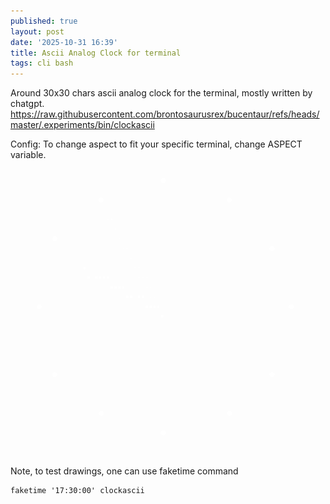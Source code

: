 ```yaml
---
published: true
layout: post
date: '2025-10-31 16:39'
title: Ascii Analog Clock for terminal
tags: cli bash 
---
```

Around 30x30 chars ascii analog clock for the terminal, mostly written by chatgpt.  
<https://raw.githubusercontent.com/brontosaurusrex/bucentaur/refs/heads/master/.experiments/bin/clockascii>

Config: To change aspect to fit your specific terminal, change ASPECT variable.

<img src="/media/clockascii.png" style="mix-blend-mode: lighten; max-width: 500px;">

Note, to test drawings, one can use faketime command

    faketime '17:30:00' clockascii
